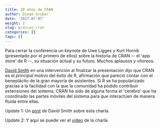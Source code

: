 ```yaml
---
title: 20 años de CRAN
author: Diego Gruber
date: '2017-07-07'
weight: 2
slug: gracias-cran
categories: []
tags: []
---
```


Para cerrar la conferencia un keynote de Uwe Ligges y Kurt Hornik (presentado por el primero de ellos) sobre la historia de CRAN -- el 'app store' de R --, su situación actual y su futuro. Muchos aplausos y vitoreos. 

[David Smith](david-smith) en una intervención al finalizar la presentación dijo que CRAN es el *principal* motivo del éxito de R, afirmación que pareció contar con el beneplácito de la gran mayoría de asistentes. Si R se ha popularizado gracias a la facilidad con la que la comunidad ha podido contribuir extensiones del sistema, CRAN ha sido de alguna forma el 'cerebro' que ha coordinado las partes móviles del sistema para que interactúen de manera fluida entre ellas. 

Update 1: Un [post](http://blog.revolutionanalytics.com/2017/07/20-years-of-cran.html) de David Smith sobre esta charla.

Update 2: Y aquí se puede ver el [video](https://channel9.msdn.com/Events/useR-international-R-User-conferences/useR-International-R-User-2017-Conference/KEYNOTE-20-years-of-CRAN) de la charla.